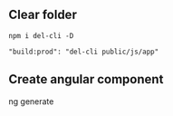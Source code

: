 ## Clear folder
```
npm i del-cli -D

"build:prod": "del-cli public/js/app"
```

## Create angular component
  ng generate